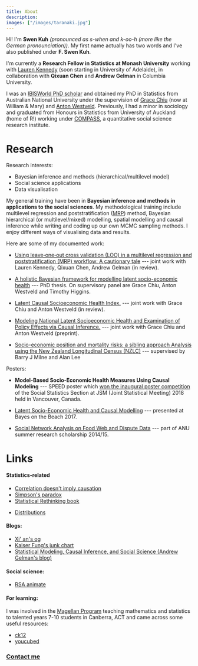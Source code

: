 ```yaml
---
title: About
description: 
images: ["/images/taranaki.jpg"]
---
```


Hi! I'm **Swen Kuh** _(pronounced as s-when and k-oo-h (more like the German pronounciation))_. My first name actually has two words and I've also published under **F. Swen Kuh**. 

I'm currently a **Research Fellow in Statistics at Monash University** working with [Lauren Kennedy](https://jazzystats.com/about.html) (soon starting in University of Adelaide), in collaboration with **Qixuan Chen** and **Andrew Gelman** in Columbia University. 

I was an [IBISWorld PhD scholar](https://www.anu.edu.au/giving/impact-stories/nurturing-new-ideas) and obtained my PhD in Statistics from Australian National University under the supervision of [Grace Chiu](https://www.vims.edu/people/chiu_gs/) (now at William \& Mary) and [Anton Westveld](https://westveld-statsci.com/). Previously, I had a minor in sociology and graduated from Honours in Statistics from University of Auckland (home of R!) working under [COMPASS](https://www.auckland.ac.nz/en/arts/our-research/research-institutes-centres-groups/compass.html), a quantitative social science research institute.

# Research

Research interests:
- Bayesian inference and methods (hierarchical/multilevel model)
- Social science applications
- Data visualisation

My general training have been in **Bayesian inference and methods in applications to the social sciences**. My methodological training include multilevel regression and poststratification ([MRP](https://en.wikipedia.org/wiki/Multilevel_regression_with_poststratification)) method, Bayesian hierarchical (or multilevel/mixed) modelling, spatial modelling and causal inference while writing and coding up our own MCMC sampling methods. I enjoy different ways of visualising data and results. 
 
Here are some of my documented work:

- [Using leave‑one‑out cross validation (LOO) in a multilevel regression and poststratification (MRP) workflow: A cautionary tale](https://arxiv.org/abs/2209.01773) --- joint work with Lauren Kennedy, Qixuan Chen, Andrew Gelman (in review). 

- [A holistic Bayesian framework for modelling latent socio-economic health](https://openresearch-repository.anu.edu.au/handle/1885/264129) --- PhD thesis. On supervisory panel are Grace Chiu, Anton Westveld and Timothy Higgins. 

- [Latent Causal Socioeconomic Health Index.](https://arxiv.org/abs/2009.12217) --- joint work with Grace Chiu and Anton Westveld (in review).

- [Modeling National Latent Socioeconomic Health and Examination of Policy Effects via Causal Inference.](https://arxiv.org/abs/1911.00512) --- joint work with Grace Chiu and Anton Westveld (preprint). 

- [Socio-economic position and mortality risks: a sibling approach Analysis using the New Zealand Longitudinal Census (NZLC)](https://www.researchgate.net/publication/321757582_Socio-economic_position_and_mortality_risks_a_sibling_approach_Analysis_using_the_New_Zealand_Longitudinal_Census_NZLC) --- supervised by Barry J Milne and Alan Lee

Posters:

- **Model-Based Socio-Economic Health Measures Using Causal Modeling** --- SPEED poster which [won the inaugural poster competition](https://twitter.com/AsaphChun/status/1025028890870214656) of the Social Statistics Section at JSM (Joint Statistical Meeting) 2018 held in Vancouver, Canada. 

- [Latent Socio-Economic Health and Causal Modelling](https://openresearch-repository.anu.edu.au/bitstream/1885/134344/5/BoB_poster.pdf) --- presented at Bayes on the Beach 2017. 

- [Social Network Analysis on Food Web and Dispute Data](https://openresearch-repository.anu.edu.au/bitstream/1885/95008/1/Poster_Swen%20Kuh.pdf) --- part of ANU summer research scholarship 2014/15.



# Links
#### Statistics-related
- [Correlation doesn\'t imply causation](http://tylervigen.com/spurious-correlations)  
- [Simpson\'s paradox](https://www.forrestthewoods.com/blog/my_favorite_paradox/)  
- [Statistical Rethinking book](https://xcelab.net/rm/statistical-rethinking//)  
<!-- - Sample size calculations:  
    1) [https://conjointly.com/blog/sample-size-calculator/](https://conjointly.com/blog/sample-size-calculator/)  -->
- [Distributions](http://www.math.wm.edu/~leemis/chart/UDR/UDR.html)

#### Blogs:
- [Xi\' an\'s og](https://xianblog.wordpress.com/)
- [Kaiser Fung\'s junk chart](https://junkcharts.typepad.com/junk_charts/)
- [Statistical Modeling, Causal Inference, and Social Science (Andrew Gelman\'s blog)](https://statmodeling.stat.columbia.edu/)

#### Social science: 
- [RSA animate](https://www.youtube.com/playlist?list=PL39BF9545D740ECFF)

#### For learning:
I was involved in the [Magellan Program](https://www.mcss.act.edu.au/special_programs/Magellan_Program) teaching mathematics and statistics to talented years 7-10 students in Canberra, ACT and came across some useful resources:
- [ck12](https://www.ck12.org/browse/)  
- [youcubed](https://www.youcubed.org/tasks/)

### [Contact me](/contact/)